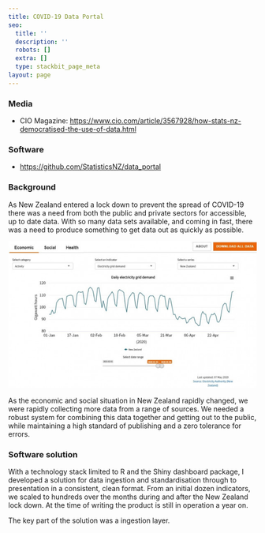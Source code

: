 ```yaml
---
title: COVID-19 Data Portal
seo:
  title: ''
  description: ''
  robots: []
  extra: []
  type: stackbit_page_meta
layout: page
---
```

### Media

*   CIO Magazine: <https://www.cio.com/article/3567928/how-stats-nz-democratised-the-use-of-data.html>

### Software

*   <https://github.com/StatisticsNZ/data_portal>

### Background

As New Zealand entered a lock down to prevent the spread of COVID-19 there was a need from both the public and private sectors for accessible, up to date data. With so many data sets available, and coming in fast, there was a need to produce something to get data out as quickly as possible.



 

![](/images/Daily-electricity-grid-demand.jpg)





As the economic and social situation in New Zealand rapidly changed, we were rapidly collecting more data from a range of sources. We needed a robust system for combining this data together and getting out to the public, while maintaining a high standard of publishing and a zero tolerance for errors.

### Software solution

With a technology stack limited to R and the Shiny dashboard package, I developed a solution for data ingestion and standardisation through to presentation in a consistent, clean format. From an initial dozen indicators, we scaled to hundreds over the months during and after the New Zealand lock down. At the time of writing the product is still in operation a year on.

The key part of the solution was a ingestion layer.



